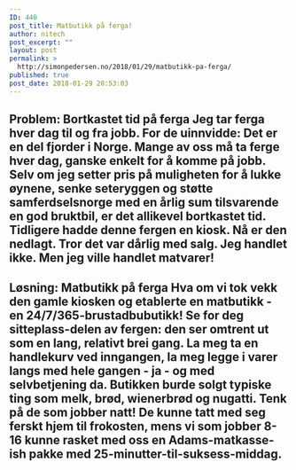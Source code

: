 ```yaml
---
ID: 440
post_title: Matbutikk på ferga!
author: nitech
post_excerpt: ""
layout: post
permalink: >
  http://simonpedersen.no/2018/01/29/matbutikk-pa-ferga/
published: true
post_date: 2018-01-29 20:53:03
---
```

## Problem: Bortkastet tid på ferga Jeg tar ferga hver dag til og fra jobb. For de uinnvidde: Det er en del fjorder i Norge. Mange av oss må ta ferge hver dag, ganske enkelt for å komme på jobb. Selv om jeg setter pris på muligheten for å lukke øynene, senke seteryggen og støtte samferdselsnorge med en årlig sum tilsvarende en god bruktbil, er det allikevel bortkastet tid. Tidligere hadde denne fergen en kiosk. Nå er den nedlagt. Tror det var dårlig med salg. Jeg handlet ikke. Men jeg ville handlet matvarer! 

## Løsning: Matbutikk på ferga Hva om vi tok vekk den gamle kiosken og etablerte en matbutikk - en 24/7/365-brustadbubutikk! Se for deg sitteplass-delen av fergen: den ser omtrent ut som en lang, relativt brei gang. La meg ta en handlekurv ved inngangen, la meg legge i varer langs med hele gangen - ja - og med selvbetjening da. Butikken burde solgt typiske ting som melk, brød, wienerbrød og nugatti. Tenk på de som jobber natt! De kunne tatt med seg ferskt hjem til frokosten, mens vi som jobber 8-16 kunne rasket med oss en Adams-matkasse-ish pakke med 25-minutter-til-suksess-middag.